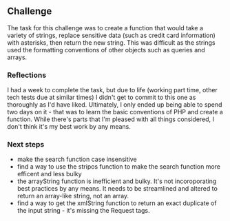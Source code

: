 ## Challenge

The task for this challenge was to create a function that would take a variety of strings, replace sensitive data (such as credit card information) with asterisks, then return the new string. This was difficult as the strings used the formatting conventions of other objects such as queries and arrays. 

### Reflections

I had a week to complete the task, but due to life (working part time, other tech tests due at similar times) I didn't get to commit to this one as thoroughly as I'd have liked. Ultimately, I only ended up being able to spend two days on it -  that was to learn the basic conventions of PHP and create a function. While there's parts that I'm pleased with all things considered, I don't think it's my best work by any means. 

### Next steps

- make the search function case insensitive
- find a way to use the stripos function to make the search function more efficent and less bulky
- the arrayString function is inefficient and bulky. It's not incoroporating best practices by any means. It needs to be streamlined and altered to return an array-like string, not an array. 
- find a way to get the xmlString function to return an exact duplicate of the input string - it's missing the Request tags.


